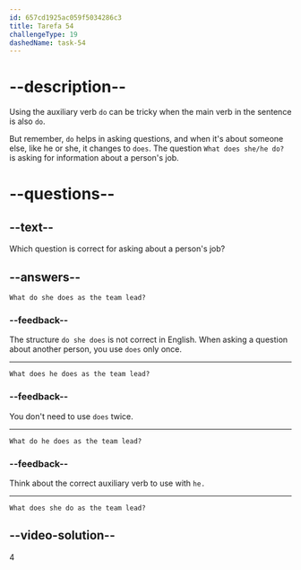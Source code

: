 ```yaml
---
id: 657cd1925ac059f5034286c3
title: Tarefa 54
challengeType: 19
dashedName: task-54
---
```


# --description--

Using the auxiliary verb `do` can be tricky when the main verb in the sentence is also `do`.

But remember, `do` helps in asking questions, and when it's about someone else, like he or she, it changes to `does`. The question `What does she/he do?` is asking for information about a person's job.

# --questions--

## --text--

Which question is correct for asking about a person's job?

## --answers--

`What do she does as the team lead?`

### --feedback--

The structure `do she does` is not correct in English. When asking a question about another person, you use `does` only once.

---

`What does he does as the team lead?`

### --feedback--

You don't need to use `does` twice.

---

`What do he does as the team lead?`

### --feedback--

Think about the correct auxiliary verb to use with `he.`

---

`What does she do as the team lead?`

## --video-solution--

4
